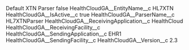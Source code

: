 <?xml version="1.0" encoding="UTF-8"?>
<CustomMetadata xmlns="http://soap.sforce.com/2006/04/metadata" xmlns:xsi="http://www.w3.org/2001/XMLSchema-instance" xmlns:xsd="http://www.w3.org/2001/XMLSchema">
    <label>Default XTN Parser</label>
    <protected>false</protected>
    <values>
        <field>HealthCloudGA__EntityName__c</field>
        <value xsi:type="xsd:string">HL7XTN</value>
    </values>
    <values>
        <field>HealthCloudGA__IsActive__c</field>
        <value xsi:type="xsd:boolean">true</value>
    </values>
    <values>
        <field>HealthCloudGA__ParserName__c</field>
        <value xsi:type="xsd:string">HL7XTNParser</value>
    </values>
    <values>
        <field>HealthCloudGA__ReceivingApplication__c</field>
        <value xsi:type="xsd:string">HealthCloud</value>
    </values>
    <values>
        <field>HealthCloudGA__ReceivingFacility__c</field>
        <value xsi:nil="true"/>
    </values>
    <values>
        <field>HealthCloudGA__SendingApplication__c</field>
        <value xsi:type="xsd:string">EHR1</value>
    </values>
    <values>
        <field>HealthCloudGA__SendingFacility__c</field>
        <value xsi:nil="true"/>
    </values>
    <values>
        <field>HealthCloudGA__Version__c</field>
        <value xsi:type="xsd:string">2.3</value>
    </values>
</CustomMetadata>
